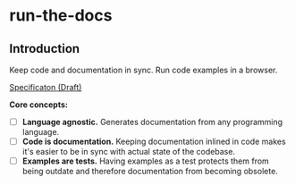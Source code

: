 # run-the-docs
## Introduction
Keep code and documentation in sync. 
Run code examples in a browser.

[Specificaton (Draft)](spec/README.md)

**Core concepts:**

- [ ] **Language agnostic.** Generates documentation from any programming language.
- [ ] **Code is documentation.** Keeping documentation inlined in code makes it's easier to be in sync with actual state of the codebase.
- [ ] **Examples are tests.** Having examples as a test protects them from being outdate and therefore documentation from becoming obsolete.
